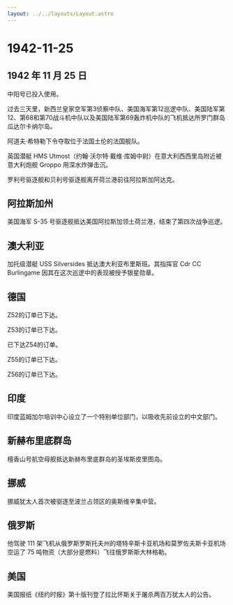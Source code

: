 ```yaml
---
layout: ../../layouts/Layout.astro
---
```


# 1942-11-25

## 1942 年 11 月 25 日

中阳号已投入使用。

过去三天里，新西兰皇家空军第3侦察中队、美国海军第12巡逻中队、美国陆军第12、第68和第70战斗机中队以及美国陆军第69轰炸机中队的飞机抵达所罗门群岛瓜达尔卡纳尔岛。

阿道夫·希特勒下令夺取位于法国土伦的法国舰队。

英国潜艇 HMS
Utmost（约翰·沃尔特·戴维·库姆中尉）在意大利西西里岛附近被意大利炮舰
Groppo 用深水炸弹击沉。

罗利号驱逐舰和贝利号驱逐舰离开荷兰港前往阿拉斯加阿达克。

## 阿拉斯加州

美国海军 S-35 号驱逐舰抵达美国阿拉斯加领土荷兰港，结束了第四次战争巡逻。

## 澳大利亚

加托级潜艇 USS Silversides 抵达澳大利亚布里斯班。其指挥官 Cdr CC
Burlingame 因其在这次巡逻中的表现被授予银星勋章。

## 德国

Z52的订单已下达。

Z53的订单已下达。

已下达Z54的订单。

Z55的订单已下达。

Z56的订单已下达。

## 印度

印度蓝姆加尔培训中心设立了一个特别单位部门，以吸收先前设立的中文部门。

## 新赫布里底群岛

檀香山号航空母舰抵达新赫布里底群岛的圣埃斯皮里图岛。

## 挪威

挪威犹太人首次被驱逐至波兰占领区的奥斯维辛集中营。

## 俄罗斯

他驾驶 111
架飞机从俄罗斯罗斯托夫州的塔特辛斯卡亚机场和莫罗佐夫斯卡亚机场空运了 75
吨物资（大部分是燃料）飞往俄罗斯斯大林格勒。

## 美国

美国报纸《纽约时报》第十版刊登了拉比怀斯关于屠杀两百万犹太人的公告。